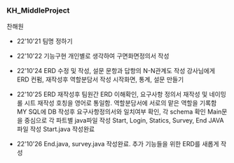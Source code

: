 ### KH_MiddleProject
찬해원

 - 22'10'21 팀명 정하기


 - 22'10'22 기능구현 개인별로 생각하여 구면화면정의서 작성


 - 22'10'24 ERD 수정 및 작성, 설문 문항과 답항의 N-N관계도 작성
   강사님에게 ERD 컨펌, 재작성후 역할분담서 작성
   시작화면, 통계, 설문 만들기


 - 22'10'25 ERD 재작성후 팀원간 ERD 이해확인, 요구사항 정의서 재작성 및 네이밍롤 시트 재작성
 호칭을 영어로 통일함. 역할분담서에 서로의 맡은 역할을 기록함
 MY SQL에 DB 작성후 요구사항정의서와 일치여부 확인, 각 schema 확인
 Main문을 중심으로 각 파트별 java파일 작성
 Start, Login, Statics, Survey, End JAVA 파일 작성
 Start.java 작성완료
 
 
 - 22'10'26 End.java, survey.java 작성완료. 추가 기능들을 위한 ERD를 새롭게 작성
 
 
